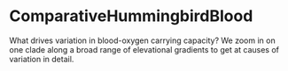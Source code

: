 # ComparativeHummingbirdBlood
What drives variation in blood-oxygen carrying capacity? We zoom in on one clade along a broad range of elevational gradients to get at causes of variation in detail. 
